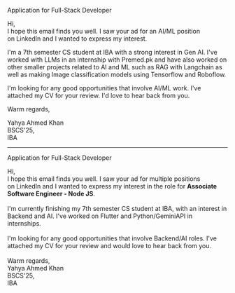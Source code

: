 Application for Full-Stack Developer

Hi,  
I hope this email finds you well. I saw your ad for an AI/ML position on LinkedIn and I wanted to express my interest.  
  
I'm a 7th semester CS student at IBA with a strong interest in Gen AI. I've worked with LLMs in an internship with Premed.pk and have also worked on other smaller projects related to AI and ML such as RAG with Langchain as well as making Image classification models using Tensorflow and Roboflow.  
  
I'm looking for any good opportunities that involve AI/ML work. I've attached my CV for your review. I'd love to hear back from you.  
  
Warm regards,

Yahya Ahmed Khan  
BSCS'25,  
IBA

---

Application for Full-Stack Developer

Hi,    
I hope this email finds you well. I saw your ad for multiple positions on LinkedIn and I wanted to express my interest in the role for **Associate Software Engineer - Node JS**.    
   
I'm currently finishing my 7th semester CS student at IBA, with an interest in Backend and AI. I've worked on Flutter and Python/GeminiAPI in internships.  
   
I'm looking for any good opportunities that involve Backend/AI roles. I've attached my CV for your review and would love to hear back from you.    
   
Warm regards,  
Yahya Ahmed Khan    
BSCS'25,    
IBA